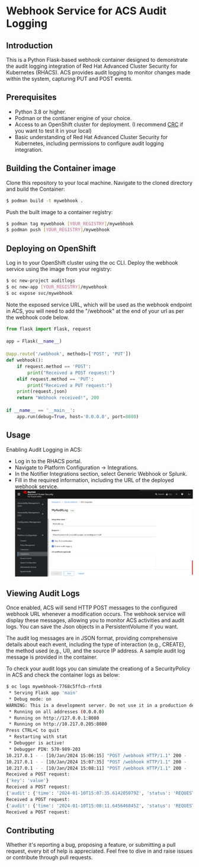 # Webhook Service for ACS Audit Logging

## Introduction

This is a Python Flask-based webhook container designed to demonstrate the audit logging integration of Red Hat Advanced Cluster Security for Kubernetes (RHACS). ACS provides audit logging to monitor changes made within the system, capturing PUT and POST events. 


## Prerequisites

* Python 3.8 or higher.
* Podman or the contianer engine of your choice.
* Access to an OpenShift cluster for deployment. (I recommend [CRC](https://github.com/crc-org/crc) if you want to test it in your local)
* Basic understanding of Red Hat Advanced Cluster Security for Kubernetes, including permissions to configure audit logging integration.


## Building the Container image

Clone this repository to your local machine. Navigate to the cloned directory and build the Container:

```bash
$ podman build -t mywebhook .
```

Push the built image to a container registry:

```bash
$ podman tag mywebhook [YOUR_REGISTRY]/mywebhook
$ podman push [YOUR_REGISTRY]/mywebhook
```

## Deploying on OpenShift
Log in to your OpenShift cluster using the oc CLI. Deploy the webhook service using the image from your registry:

```bash
$ oc new-project auditlogs
$ oc new-app [YOUR_REGISTRY]/mywebhook
$ oc expose svc/mywebhook
```

Note the exposed service URL, which will be used as the webhook endpoint in ACS, you will need to add the "/webhook" at the end of your url as per the webhook code below.

```python
from flask import Flask, request

app = Flask(__name__)

@app.route('/webhook', methods=['POST', 'PUT'])
def webhook():
    if request.method == 'POST':
        print("Received a POST request:")
    elif request.method == 'PUT':
        print("Received a PUT request:")
    print(request.json)
    return "Webhook received!", 200

if __name__ == '__main__':
    app.run(debug=True, host='0.0.0.0', port=8080)
```

## Usage
Enabling Audit Logging in ACS:

* Log in to the RHACS portal.
* Navigate to Platform Configuration → Integrations.
* In the Notifier Integrations section, select Generic Webhook or Splunk.
* Fill in the required information, including the URL of the deployed webhook service.
![Generic WebHook Configuration in ACS](/images/genericwebhook.png)

## Viewing Audit Logs

Once enabled, ACS will send HTTP POST messages to the configured webhook URL whenever a modification occurs. The webhook service will display these messages, allowing you to monitor ACS activities and audit logs. You can save the Json objects in a PersistentVolume if you want. 

The audit log messages are in JSON format, providing comprehensive details about each event, including the type of interaction (e.g., CREATE), the method used (e.g., UI), and the source IP address. A sample audit log message is provided in the container.

To check your audit logs you can simulate the creationg of a SecurityPolicy in ACS and check the container logs as below:

```bash
$ oc logs mywebhook-7768c5ffcb-rfnt8
 * Serving Flask app 'main'
 * Debug mode: on
WARNING: This is a development server. Do not use it in a production deployment. Use a production WSGI server instead.
 * Running on all addresses (0.0.0.0)
 * Running on http://127.0.0.1:8080
 * Running on http://10.217.0.205:8080
Press CTRL+C to quit
 * Restarting with stat
 * Debugger is active!
 * Debugger PIN: 570-989-203
10.217.0.1 - - [10/Jan/2024 15:06:15] "POST /webhook HTTP/1.1" 200 -
10.217.0.1 - - [10/Jan/2024 15:07:35] "POST /webhook HTTP/1.1" 200 -
10.217.0.1 - - [10/Jan/2024 15:08:11] "POST /webhook HTTP/1.1" 200 -
Received a POST request:
{'key': 'value'}
Received a POST request:
{'audit': {'time': '2024-01-10T15:07:35.614205079Z', 'status': 'REQUEST_SUCCEEDED', 'user': {'friendlyName': 'kubeadmin', 'permissions': {'resourceToAccess': {'Access': 'READ_WRITE_ACCESS', 'Administration': 'READ_WRITE_ACCESS', 'Alert': 'READ_WRITE_ACCESS', 'CVE': 'READ_WRITE_ACCESS', 'Cluster': 'READ_WRITE_ACCESS', 'Compliance': 'READ_WRITE_ACCESS', 'Deployment': 'READ_WRITE_ACCESS', 'DeploymentExtension': 'READ_WRITE_ACCESS', 'Detection': 'READ_WRITE_ACCESS', 'Image': 'READ_WRITE_ACCESS', 'Integration': 'READ_WRITE_ACCESS', 'K8sRole': 'READ_WRITE_ACCESS', 'K8sRoleBinding': 'READ_WRITE_ACCESS', 'K8sSubject': 'READ_WRITE_ACCESS', 'Namespace': 'READ_WRITE_ACCESS', 'NetworkGraph': 'READ_WRITE_ACCESS', 'NetworkPolicy': 'READ_WRITE_ACCESS', 'Node': 'READ_WRITE_ACCESS', 'Secret': 'READ_WRITE_ACCESS', 'ServiceAccount': 'READ_WRITE_ACCESS', 'VulnerabilityManagementApprovals': 'READ_WRITE_ACCESS', 'VulnerabilityManagementRequests': 'READ_WRITE_ACCESS', 'WatchedImage': 'READ_WRITE_ACCESS', 'WorkflowAdministration': 'READ_WRITE_ACCESS'}}, 'roles': [{'name': 'Admin', 'resourceToAccess': {'Access': 'READ_WRITE_ACCESS', 'Administration': 'READ_WRITE_ACCESS', 'Alert': 'READ_WRITE_ACCESS', 'CVE': 'READ_WRITE_ACCESS', 'Cluster': 'READ_WRITE_ACCESS', 'Compliance': 'READ_WRITE_ACCESS', 'Deployment': 'READ_WRITE_ACCESS', 'DeploymentExtension': 'READ_WRITE_ACCESS', 'Detection': 'READ_WRITE_ACCESS', 'Image': 'READ_WRITE_ACCESS', 'Integration': 'READ_WRITE_ACCESS', 'K8sRole': 'READ_WRITE_ACCESS', 'K8sRoleBinding': 'READ_WRITE_ACCESS', 'K8sSubject': 'READ_WRITE_ACCESS', 'Namespace': 'READ_WRITE_ACCESS', 'NetworkGraph': 'READ_WRITE_ACCESS', 'NetworkPolicy': 'READ_WRITE_ACCESS', 'Node': 'READ_WRITE_ACCESS', 'Secret': 'READ_WRITE_ACCESS', 'ServiceAccount': 'READ_WRITE_ACCESS', 'VulnerabilityManagementApprovals': 'READ_WRITE_ACCESS', 'VulnerabilityManagementRequests': 'READ_WRITE_ACCESS', 'WatchedImage': 'READ_WRITE_ACCESS', 'WorkflowAdministration': 'READ_WRITE_ACCESS'}}]}, 'request': {'endpoint': '/v1/notifiers', 'method': 'POST', 'payload': {'@type': 'storage.Notifier', 'id': '13e19570-a5d3-4869-9a9d-1c4048063b6a', 'name': 'MyAuditLog', 'type': 'generic', 'uiEndpoint': 'https://central-stackrox.apps-crc.testing', 'generic': {'endpoint': 'http://mywebhook-acsauditlog.apps-crc.testing/webhook', 'skipTLSVerify': True, 'auditLoggingEnabled': True}}, 'sourceHeaders': {'requestAddr': '10.217.0.1:49318'}, 'sourceIp': '10.217.0.1:49318'}, 'method': 'UI', 'interaction': 'CREATE'}}
Received a POST request:
{'audit': {'time': '2024-01-10T15:08:11.645646845Z', 'status': 'REQUEST_SUCCEEDED', 'user': {'friendlyName': 'kubeadmin', 'permissions': {'resourceToAccess': {'Access': 'READ_WRITE_ACCESS', 'Administration': 'READ_WRITE_ACCESS', 'Alert': 'READ_WRITE_ACCESS', 'CVE': 'READ_WRITE_ACCESS', 'Cluster': 'READ_WRITE_ACCESS', 'Compliance': 'READ_WRITE_ACCESS', 'Deployment': 'READ_WRITE_ACCESS', 'DeploymentExtension': 'READ_WRITE_ACCESS', 'Detection': 'READ_WRITE_ACCESS', 'Image': 'READ_WRITE_ACCESS', 'Integration': 'READ_WRITE_ACCESS', 'K8sRole': 'READ_WRITE_ACCESS', 'K8sRoleBinding': 'READ_WRITE_ACCESS', 'K8sSubject': 'READ_WRITE_ACCESS', 'Namespace': 'READ_WRITE_ACCESS', 'NetworkGraph': 'READ_WRITE_ACCESS', 'NetworkPolicy': 'READ_WRITE_ACCESS', 'Node': 'READ_WRITE_ACCESS', 'Secret': 'READ_WRITE_ACCESS', 'ServiceAccount': 'READ_WRITE_ACCESS', 'VulnerabilityManagementApprovals': 'READ_WRITE_ACCESS', 'VulnerabilityManagementRequests': 'READ_WRITE_ACCESS', 'WatchedImage': 'READ_WRITE_ACCESS', 'WorkflowAdministration': 'READ_WRITE_ACCESS'}}, 'roles': [{'name': 'Admin', 'resourceToAccess': {'Access': 'READ_WRITE_ACCESS', 'Administration': 'READ_WRITE_ACCESS', 'Alert': 'READ_WRITE_ACCESS', 'CVE': 'READ_WRITE_ACCESS', 'Cluster': 'READ_WRITE_ACCESS', 'Compliance': 'READ_WRITE_ACCESS', 'Deployment': 'READ_WRITE_ACCESS', 'DeploymentExtension': 'READ_WRITE_ACCESS', 'Detection': 'READ_WRITE_ACCESS', 'Image': 'READ_WRITE_ACCESS', 'Integration': 'READ_WRITE_ACCESS', 'K8sRole': 'READ_WRITE_ACCESS', 'K8sRoleBinding': 'READ_WRITE_ACCESS', 'K8sSubject': 'READ_WRITE_ACCESS', 'Namespace': 'READ_WRITE_ACCESS', 'NetworkGraph': 'READ_WRITE_ACCESS', 'NetworkPolicy': 'READ_WRITE_ACCESS', 'Node': 'READ_WRITE_ACCESS', 'Secret': 'READ_WRITE_ACCESS', 'ServiceAccount': 'READ_WRITE_ACCESS', 'VulnerabilityManagementApprovals': 'READ_WRITE_ACCESS', 'VulnerabilityManagementRequests': 'READ_WRITE_ACCESS', 'WatchedImage': 'READ_WRITE_ACCESS', 'WorkflowAdministration': 'READ_WRITE_ACCESS'}}]}, 'request': {'endpoint': '/v1/policies/dryrunjob', 'method': 'POST', 'payload': {'@type': 'storage.Policy', 'name': '30-Day Scan Age (COPY)', 'description': "Alert on deployments with images that haven't been scanned in 30 days", 'rationale': 'Out-of-date scans may not identify the most recent CVEs.', 'remediation': 'Integrate a scanner with the StackRox Kubernetes Security Platform to trigger scans automatically.', 'categories': ['Security Best Practices'], 'lifecycleStages': ['DEPLOY'], 'severity': 'MEDIUM_SEVERITY', 'SORTName': '30-Day Scan Age', 'SORTLifecycleStage': 'DEPLOY', 'policyVersion': '1.1', 'policySections': [{'policyGroups': [{'fieldName': 'Image Scan Age', 'values': [{'value': '30'}]}]}]}, 'sourceHeaders': {'requestAddr': '10.217.0.1:49318'}, 'sourceIp': '10.217.0.1:49318'}, 'method': 'UI', 'interaction': 'CREATE'}}
Received a POST request:
```


## Contributing 

Whether it's reporting a bug, proposing a feature, or submitting a pull request, every bit of help is appreciated. Feel free to dive in and raise issues or contribute through pull requests. 